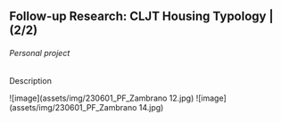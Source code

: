 ## Follow-up Research: CLJT Housing Typology | (2/2)
###### _Personal project_

Description

![image](assets/img/230601_PF_Zambrano 12.jpg)
![image](assets/img/230601_PF_Zambrano 14.jpg)
